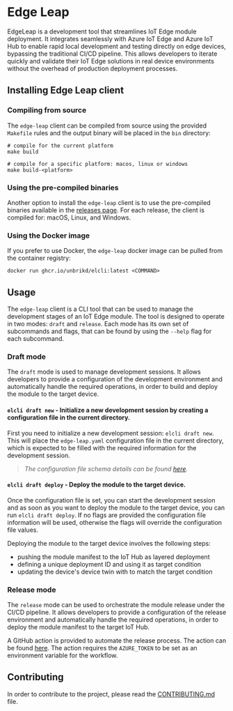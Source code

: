 # Edge Leap

EdgeLeap is a development tool that streamlines IoT Edge module deployment. It integrates seamlessly with Azure IoT Edge and Azure IoT Hub to enable rapid local development and testing directly on edge devices, bypassing the traditional CI/CD pipeline. This allows developers to iterate quickly and validate their IoT Edge solutions in real device environments without the overhead of production deployment processes.

## Installing Edge Leap client

### Compiling from source

The `edge-leap` client can be compiled from source using the provided `Makefile` rules and the output binary will be placed in the `bin` directory:

```shell
# compile for the current platform
make build

# compile for a specific platform: macos, linux or windows
make build-<platform>
```


### Using the pre-compiled binaries

Another option to install the `edge-leap` client is to use the pre-compiled binaries available in the [releases page](https://github.com/unbrikd/edge-leap/releases). For each release, the client is compiled for: macOS, Linux, and Windows.

### Using the Docker image

If you prefer to use Docker, the `edge-leap` docker image can be pulled from the container registry:

```shell
docker run ghcr.io/unbrikd/elcli:latest <COMMAND>
```

## Usage

The `edge-leap` client is a CLI tool that can be used to manage the development stages of an IoT Edge module. The tool is designed to operate in two modes: `draft` and `release`.
Each mode has its own set of subcommands and flags, that can be found by using the `--help` flag for each subcommand.

### Draft mode

The `draft` mode is used to manage development sessions. It allows developers to provide a configuration of the development environment and automatically handle the required operations, in order to build and deploy the module to the target device.

#### `elcli draft new` - Initialize a new development session by creating a configuration file in the current directory.

First you need to initialize a new development session: `elcli draft new`. This will place the `edge-leap.yaml` configuration file in the current directory, which is expected to be filled with the required information for the development session.

> _The configuration file schema details can be found [here](./docs/configuration-schema-v1.md)._

#### `elcli draft deploy` - Deploy the module to the target device.

Once the configuration file is set, you can start the development session and as soon as you want to deploy the module to the target device, you can run `elcli draft deploy`. If no flags are provided the configuration file information will be used, otherwise the flags will override the configuration file values.

Deploying the module to the target device involves the following steps:
- pushing the module manifest to the IoT Hub as layered deployment
- defining a unique deployment ID and using it as target condition
- updating the device's device twin with to match the target condition

### Release mode

The `release` mode can be used to orchestrate the module release under the CI/CD pipeline. It allows developers to provide a configuration of the release environment and automatically handle the required operations, in order to deploy the module manifest to the target IoT Hub.

A GitHub action is provided to automate the release process. The action can be found [here](https://github.com/unbrikd/actions/tree/master/elcli). The action requires the `AZURE_TOKEN` to be set as an environment variable for the workflow.


## Contributing

In order to contribute to the project, please read the [CONTRIBUTING.md](./CONTRIBUTING.md) file.

